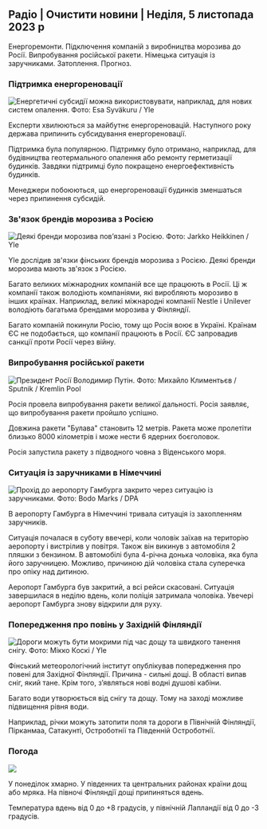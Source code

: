 ## Радіо \| Очистити новини \| Неділя, 5 листопада 2023 р

Енергоремонти. Підключення компаній з виробництва морозива до Росії. Випробування російської ракети. Німецька ситуація із заручниками. Затоплення. Прогноз.

### Підтримка енергореновації

![Енергетичні субсидії можна використовувати, наприклад, для нових систем опалення. Фото: Esa Syväkuru / Yle](https://images.cdn.yle.fi/image/upload/c_crop,h_3349,w_5954,x_0,y_325/ar_1.777777777777777,c_fill,g_faces,h_675,w_1200/dpr_1.0/q_auto:eco/f_auto/fl_lossy/v1676637402/39-107442463ef747ea1acd)

Експерти хвилюються за майбутнє енергореновацій. Наступного року держава припинить субсидування енергореновації.

Підтримка була популярною. Підтримку було отримано, наприклад, для будівництва геотермального опалення або ремонту герметизації будинків. Завдяки підтримці було покращено енергоефективність будинків.

Менеджери побоюються, що енергореновації будинків зменшаться через припинення субсидій.

### Зв'язок брендів морозива з Росією

![Деякі бренди морозива пов’язані з Росією. Фото: Jarkko Heikkinen / Yle](https://images.cdn.yle.fi/image/upload/c_crop,h_2268,w_4031,x_0,y_0/ar_1.7777777777777777,c_fill,g_faces,h_675,w_1200/dpr_1.0/q_auto:eco/f_auto/fl_lossy/v1682321321/39-110323664462e3b6fb8b)

Yle дослідив зв'язки фінських брендів морозива з Росією. Деякі бренди морозива мають зв'язок з Росією.

Багато великих міжнародних компаній все ще працюють в Росії. Ці ж компанії також володіють компаніями, які виробляють морозиво в інших країнах. Наприклад, великі міжнародні компанії Nestle і Unilever володіють багатьма брендами морозива у Фінляндії.

Багато компаній покинули Росію, тому що Росія воює в Україні. Країнам ЄС не подобається, що компанії працюють в Росії. ЄС запровадив санкції проти Росії через війну.

### Випробування російської ракети

![Президент Росії Володимир Путін. Фото: Михайло Климентьєв / Sputnik / Kremlin Pool](https://images.cdn.yle.fi/image/upload/c_crop,h_4519,w_8034,x_16,y_238/ar_1.7777777777777777,c_fill,g_faces,h_675,w_1200/dpr_1.0/q_auto:eco/f_auto/fl_lossy/v1678982359/39-108632664133bfc2dc51)

Росія провела випробування ракети великої дальності. Росія заявляє, що випробування ракети пройшло успішно.

Довжина ракети "Булава" становить 12 метрів. Ракета може пролетіти близько 8000 кілометрів і може нести 6 ядерних боєголовок.

Росія запустила ракету з підводного човна з Віденського моря.

### Ситуація із заручниками в Німеччині

![Прохід до аеропорту Гамбурга закрито через ситуацію із заручниками. Фото: Bodo Marks / DPA](https://images.cdn.yle.fi/image/upload/c_crop,h_2703,w_4806,x_0,y_500/ar_1.777777777777777,c_fill,g_faces,h_675,w_1200/dpr_1.0/q_auto:eco/f_auto/fl_lossy/v1699181525/39-11959676547736ea1bc0)

В аеропорту Гамбурга в Німеччині тривала ситуація із захопленням заручників.

Ситуація почалася в суботу ввечері, коли чоловік заїхав на територію аеропорту і вистрілив у повітря. Також він викинув з автомобіля 2 пляшки з бензином. В автомобілі була 4-річна донька чоловіка, яка була його заручницею. Можливо, причиною дій чоловіка стала суперечка про опіку над дитиною.

Аеропорт Гамбурга був закритий, а всі рейси скасовані. Ситуація завершилася в неділю вдень, коли поліція затримала чоловіка. Увечері аеропорт Гамбурга знову відкрили для руху.

### Попередження про повінь у Західній Фінляндії

![Дороги можуть бути мокрими під час дощу та швидкого танення снігу. Фото: Мікко Коскі / Yle](https://images.cdn.yle.fi/image/upload/c_crop,h_3078,w_5472,x_0,y_218/ar_1.7777777777777777,c_fill,g_faces,h_675,w_1200/dpr_1.0/q_auto:eco/f_auto/fl_lossy/v1697618867/39-11828126521489e76d51)

Фінський метеорологічний інститут опублікував попередження про повені для Західної Фінляндії. Причина - сильні дощі. В області випав сніг, який тане. Крім того, з’являться нові водні душові кабіни.

Багато води утворюється від снігу та дощу. Тому на заході можливе підвищення рівня води.

Наприклад, річки можуть затопити поля та дороги в Північній Фінляндії, Пірканмаа, Сатакунті, Остроботнії та Південній Остроботнії.

### Погода

![](https://images.cdn.yle.fi/image/upload/c_crop,h_1080,w_1919,x_0,y_0/ar_1.7777777777777777,c_fill,g_faces,h_675,w_1200/dpr_1.0/q_auto:eco/f_auto/fl_lossy/v1699200945/39-11960206547bf95c98f5)

У понеділок хмарно. У південних та центральних районах країни дощ або мряка. На півночі Фінляндії дощі припиняться вдень.

Температура вдень від 0 до +8 градусів, у північній Лапландії від 0 до -3 градусів.